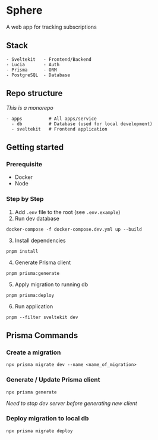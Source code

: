 # Sphere

A web app for tracking subscriptions

## Stack

```
- Sveltekit   - Frontend/Backend
- Lucia       - Auth
- Prisma      - ORM
- PostgreSQL  - Database
```

## Repo structure

_This is a monorepo_

```
- apps          # All apps/service
  - db          # Database (used for local development)
  - sveltekit   # Frontend application
```

## Getting started

### Prerequisite

- Docker
- Node

### Step by Step

1. Add `.env` file to the root (see `.env.example`)
2. Run dev database

```
docker-compose -f docker-compose.dev.yml up --build
```

3. Install dependencies

```
pnpm install
```

4. Generate Prisma client

```
pnpm prisma:generate
```

5. Apply migration to running db

```
pnpm prisma:deploy
```

6. Run application

```
pnpm --filter sveltekit dev
```

## Prisma Commands

### Create a migration

```
npx prisma migrate dev --name <name_of_migration>
```

### Generate / Update Prisma client

```
npx prisma generate
```

_Need to stop dev server before generating new client_

### Deploy migration to local db

```
npx prisma migrate deploy
```
